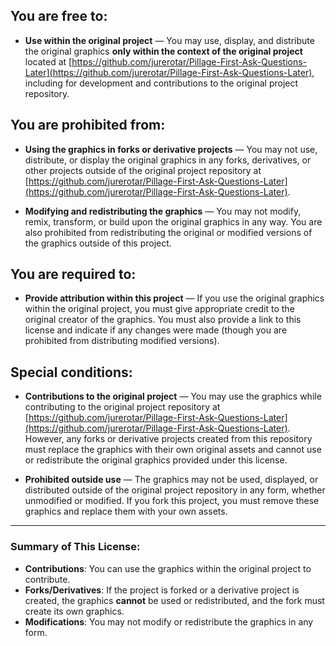 ## You are free to:

- **Use within the original project** — You may use, display, and distribute the original graphics **only within the context of the original project** located at [https://github.com/jurerotar/Pillage-First-Ask-Questions-Later](https://github.com/jurerotar/Pillage-First-Ask-Questions-Later), including for development and contributions to the original project repository.

## You are prohibited from:

- **Using the graphics in forks or derivative projects** — You may not use, distribute, or display the original graphics in any forks, derivatives, or other projects outside of the original project repository at [https://github.com/jurerotar/Pillage-First-Ask-Questions-Later](https://github.com/jurerotar/Pillage-First-Ask-Questions-Later).

- **Modifying and redistributing the graphics** — You may not modify, remix, transform, or build upon the original graphics in any way. You are also prohibited from redistributing the original or modified versions of the graphics outside of this project.

## You are required to:

- **Provide attribution within this project** — If you use the original graphics within the original project, you must give appropriate credit to the original creator of the graphics. You must also provide a link to this license and indicate if any changes were made (though you are prohibited from distributing modified versions).

## Special conditions:

- **Contributions to the original project** — You may use the graphics while contributing to the original project repository at [https://github.com/jurerotar/Pillage-First-Ask-Questions-Later](https://github.com/jurerotar/Pillage-First-Ask-Questions-Later). However, any forks or derivative projects created from this repository must replace the graphics with their own original assets and cannot use or redistribute the original graphics provided under this license.

- **Prohibited outside use** — The graphics may not be used, displayed, or distributed outside of the original project repository in any form, whether unmodified or modified. If you fork this project, you must remove these graphics and replace them with your own assets.

---

### Summary of This License:
- **Contributions**: You can use the graphics within the original project to contribute.
- **Forks/Derivatives**: If the project is forked or a derivative project is created, the graphics **cannot** be used or redistributed, and the fork must create its own graphics.
- **Modifications**: You may not modify or redistribute the graphics in any form.
